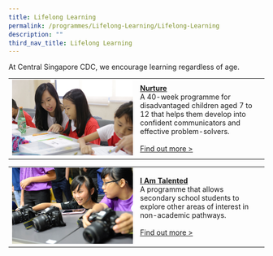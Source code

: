 ```yaml
---
title: Lifelong Learning
permalink: /programmes/Lifelong-Learning/Lifelong-Learning
description: ""
third_nav_title: Lifelong Learning
---
```

At Central Singapore CDC, we encourage learning regardless of age.

<table border="0" width="100%">
	<tr>
		<td width="50%">
			<img src="/images/Programmes/a38z1106_opz5f62c838795f41f09f9d91389022b306.jpg">
		</td>
		<td width="50%">
			<a href="/programmes/Lifelong-Learning/nurture"><b>Nurture</b></a><br>
A 40-week programme for disadvantaged children aged 7 to 12 that helps them develop into confident communicators and effective problem-solvers.
			<br><br><a href="/programmes/Lifelong-Learning/nurture">Find out more ></a>
		</td>
	</tr>
</table>

<table border="0" width="100%">
	<tr>
		<td width="50%">
			<img src="/images/Programmes/0cc08d44-2957-4866-bd69-e9c10f290d0b_i-am-talented.jpg">
		</td>
		<td width="50%">
			<a href="/programmes/Lifelong-Learning/I-am-Talented"><b>I Am Talented</b></a><br>
A programme that allows secondary school students to explore other areas of interest in non-academic pathways.
			<br><br><a href="/programmes/Lifelong-Learning/I-am-Talented">Find out more ></a>
		</td>
	</tr>
</table>